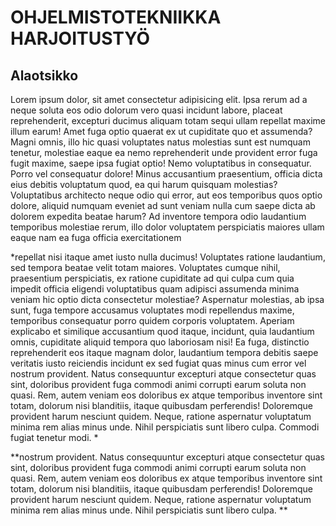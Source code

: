 # OHJELMISTOTEKNIIKKA HARJOITUSTYÖ

## Alaotsikko
Lorem ipsum dolor, sit amet consectetur adipisicing elit. Ipsa rerum ad a neque soluta eos odio dolorum vero quasi incidunt labore, placeat reprehenderit, excepturi ducimus aliquam totam sequi ullam repellat maxime illum earum! Amet fuga optio quaerat ex ut cupiditate quo et assumenda? Magni omnis, illo hic quasi voluptates natus molestias sunt est numquam tenetur, molestiae eaque ea nemo reprehenderit unde provident error fuga fugit maxime, saepe ipsa fugiat optio! Nemo voluptatibus in consequatur. Porro vel consequatur dolore! Minus accusantium praesentium, officia dicta eius debitis voluptatum quod, ea qui harum quisquam molestias? Voluptatibus architecto neque odio qui error, aut eos temporibus quos optio dolore, aliquid numquam eveniet ad sunt veniam nulla cum saepe dicta ab dolorem expedita beatae harum? Ad inventore tempora odio laudantium temporibus molestiae rerum, illo dolor voluptatem perspiciatis maiores ullam eaque nam ea fuga officia exercitationem 

*repellat nisi itaque amet iusto nulla ducimus! Voluptates ratione laudantium, sed tempora beatae velit totam maiores. Voluptates cumque nihil, praesentium perspiciatis, ex ratione cupiditate ad qui culpa cum quia impedit officia eligendi voluptatibus quam adipisci assumenda minima veniam hic optio dicta consectetur molestiae? Aspernatur molestias, ab ipsa sunt, fuga tempore accusamus voluptates modi repellendus maxime, temporibus consequatur porro quidem corporis voluptatem. Aperiam explicabo et similique accusantium quod itaque, incidunt, quia laudantium omnis, cupiditate aliquid tempora quo laboriosam nisi! Ea fuga, distinctio reprehenderit eos itaque magnam dolor, laudantium tempora debitis saepe veritatis iusto reiciendis incidunt ex sed fugiat quas minus cum error vel nostrum provident. Natus consequuntur excepturi atque consectetur quas sint, doloribus provident fuga commodi animi corrupti earum soluta non quasi. Rem, autem veniam eos doloribus ex atque temporibus inventore sint totam, dolorum nisi blanditiis, itaque quibusdam perferendis! Doloremque provident harum nesciunt quidem. Neque, ratione aspernatur voluptatum minima rem alias minus unde. Nihil perspiciatis sunt libero culpa. Commodi fugiat tenetur modi.
*

**nostrum provident. Natus consequuntur excepturi atque consectetur quas sint, doloribus provident fuga commodi animi corrupti earum soluta non quasi. Rem, autem veniam eos doloribus ex atque temporibus inventore sint totam, dolorum nisi blanditiis, itaque quibusdam perferendis! Doloremque provident harum nesciunt quidem. Neque, ratione aspernatur voluptatum minima rem alias minus unde. Nihil perspiciatis sunt libero culpa. **